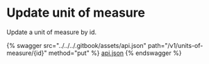 # Update unit of measure

Update a unit of measure by id.

{% swagger src="../../../.gitbook/assets/api.json" path="/v1/units-of-measure/{id}" method="put" %}
[api.json](../../../.gitbook/assets/api.json)
{% endswagger %}
